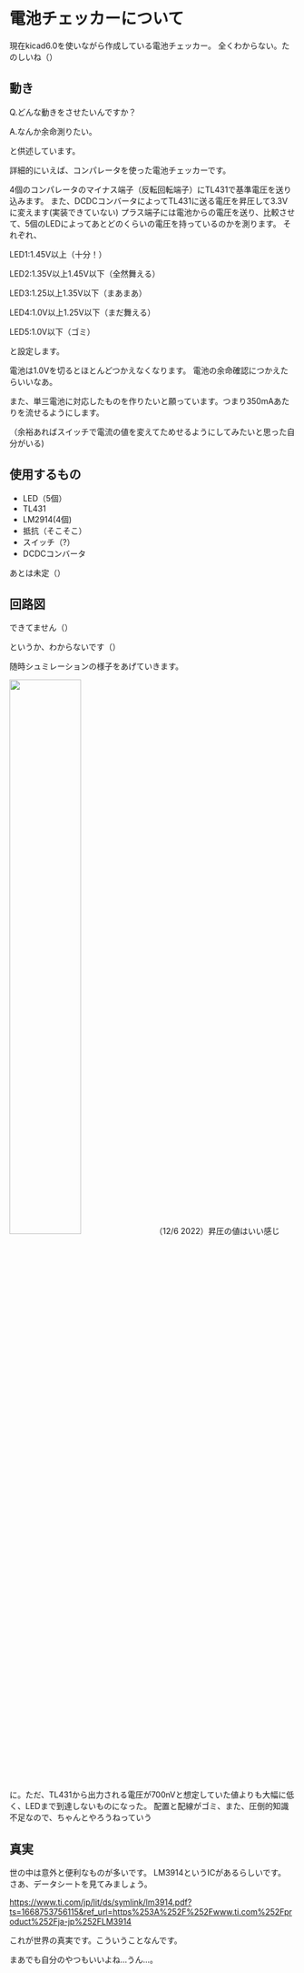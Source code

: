 # 電池チェッカーについて
現在kicad6.0を使いながら作成している電池チェッカー。
全くわからない。たのしいね（）

## 動き
Q.どんな動きをさせたいんですか？

A.なんか余命測りたい。

と供述しています。

詳細的にいえば、コンパレータを使った電池チェッカーです。

4個のコンパレータのマイナス端子（反転回転端子）にTL431で基準電圧を送り込みます。
また、DCDCコンバータによってTL431に送る電圧を昇圧して3.3Vに変えます(実装できていない)
プラス端子には電池からの電圧を送り、比較させて、5個のLEDによってあとどのくらいの電圧を持っているのかを測ります。
それぞれ、

LED1:1.45V以上（十分！）

LED2:1.35V以上1.45V以下（全然舞える）

LED3:1.25以上1.35V以下（まあまあ）

LED4:1.0V以上1.25V以下（まだ舞える）

LED5:1.0V以下（ゴミ）

と設定します。

電池は1.0Vを切るとほとんどつかえなくなります。
電池の余命確認につかえたらいいなあ。

また、単三電池に対応したものを作りたいと願っています。つまり350mAあたりを流せるようにします。

（余裕あればスイッチで電流の値を変えてためせるようにしてみたいと思った自分がいる)


## 使用するもの
- LED（5個）
- TL431
- LM2914(4個)
- 抵抗（そこそこ）
- スイッチ（?）
- DCDCコンバータ

あとは未定（）
## 回路図
できてません（）

というか、わからないです（）

随時シュミレーションの様子をあげていきます。

<image src="https://user-images.githubusercontent.com/110577719/205809739-cd409668-4989-4395-a5ee-0e7b12416c0b.png" width="50%">
  （12/6 2022）昇圧の値はいい感じに。ただ、TL431から出力される電圧が700nVと想定していた値よりも大幅に低く、LEDまで到達しないものになった。
  配置と配線がゴミ、また、圧倒的知識不足なので、ちゃんとやろうねっていう

## 真実
世の中は意外と便利なものが多いです。
LM3914というICがあるらしいです。
さあ、データシートを見てみましょう。

https://www.ti.com/jp/lit/ds/symlink/lm3914.pdf?ts=1668753756115&ref_url=https%253A%252F%252Fwww.ti.com%252Fproduct%252Fja-jp%252FLM3914

これが世界の真実です。こういうことなんです。

まあでも自分のやつもいいよね...うん...。
